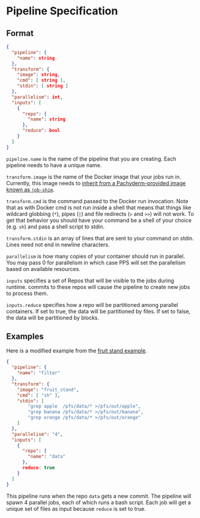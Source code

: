 # Pipeline Specification

## Format

```json
{
  "pipeline": {
    "name": string
  },
  "transform": {
    "image": string,
    "cmd": [ string ],
    "stdin": [ string ]
  },
  "parallelism": int,
  "inputs": [
    {
      "repo": {
        "name": string
      },
      "reduce": bool
    }
  ]
}
```

`pipeline.name` is the name of the pipeline that you are creating.  Each pipeline needs to have a unique name.

`transform.image` is the name of the Docker image that your jobs run in.  Currently, this image needs to [inherit from a Pachyderm-provided image known as `job-shim`](https://github.com/pachyderm/pachyderm/blob/fae98e54af0d6932e258e4b0df4ea784414c921e/examples/fruit_stand/Dockerfile#L1).

`transform.cmd` is the command passed to the Docker run invocation.  Note that as with Docker cmd is not run inside a shell that means that things like wildcard globbing (`*`), pipes (`|`) and file redirects (`>` and `>>`) will not work.  To get that behavior you should have your command be a shell of your choice (e.g. `sh`) and pass a shell script to stdin.

`transform.stdin` is an array of lines that are sent to your command on stdin.  Lines need not end in newline characters.

`parallelism` is how many copies of your container should run in parallel.  You may pass 0 for parallelism in which case PPS will set the parallelism based on available resources.

`inputs` specifies a set of Repos that will be visible to the jobs during runtime. commits to these repos will cause the pipeline to create new jobs to process them.

`inputs.reduce` specifies how a repo will be partitioned among parallel containers.  If set to true, the data will be partitioned by files.  If set to false, the data will be partitioned by blocks.

## Examples

Here is a modified example from the [fruit stand example](../examples/fruit_stand/GUIDE.md).

```json
{
  "pipeline": {
    "name": "filter"
  },
  "transform": {
    "image": "fruit_stand",
    "cmd": [ "sh" ],
    "stdin": [
        "grep apple  /pfs/data/* >/pfs/out/apple",
        "grep banana /pfs/data/* >/pfs/out/banana",
        "grep orange /pfs/data/* >/pfs/out/orange"
    ]
  },
  "parallelism": "4",
  "inputs": [
    {
      "repo": {
        "name": "data"
      },
      reduce: true
    }
  ]
}
```

This pipeline runs when the repo `data` gets a new commit.  The pipeline will spawn 4 parallel jobs, each of which runs a bash script.  Each job will get a unique set of files as input because `reduce` is set to true.

